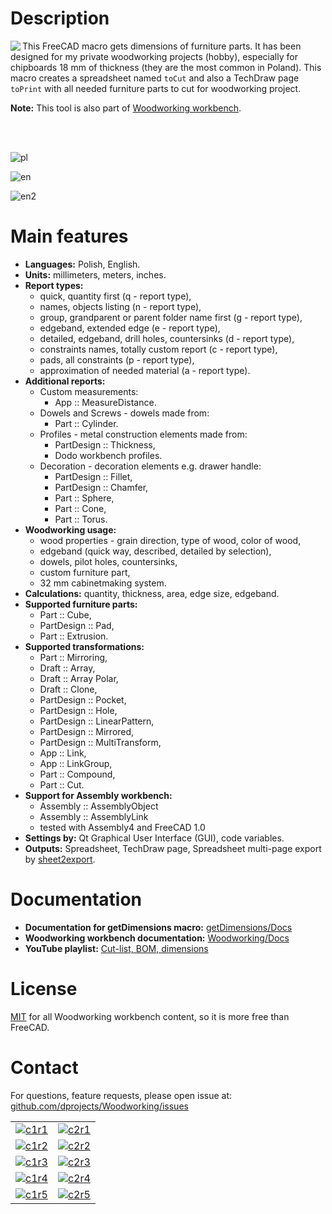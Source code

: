# Description

<img align="left" src="https://raw.githubusercontent.com/dprojects/Woodworking/master/Icons/getDimensions.png"> This FreeCAD macro gets dimensions of furniture parts. It has been designed for my private woodworking projects (hobby), especially for chipboards 18 mm of thickness (they are the most common in Poland). This macro creates a spreadsheet named `toCut` and also a TechDraw page `toPrint` with all needed furniture parts to cut for woodworking project. 

**Note:** This tool is also part of [Woodworking workbench](https://github.com/dprojects/Woodworking).

<br><br>

![pl](https://raw.githubusercontent.com/dprojects/getDimensions/master/Screenshots/lang_pl.png)

![en](https://raw.githubusercontent.com/dprojects/getDimensions/master/Screenshots/lang_en.png)

![en2](https://raw.githubusercontent.com/dprojects/getDimensions/master/Screenshots/lang_en2.png)

# Main features

* **Languages:** Polish, English.
* **Units:** millimeters, meters, inches.
* **Report types:**
	* quick, quantity first (q - report type),
	* names, objects listing (n - report type),
	* group, grandparent or parent folder name first (g - report type),
	* edgeband, extended edge (e - report type),
	* detailed, edgeband, drill holes, countersinks (d - report type),
	* constraints names, totally custom report (c - report type),
	* pads, all constraints (p - report type),
	* approximation of needed material (a - report type).
* **Additional reports:**
	* Custom measurements:
		* App :: MeasureDistance.
	* Dowels and Screws - dowels made from:
		* Part :: Cylinder.
	* Profiles - metal construction elements made from: 
		* PartDesign :: Thickness, 
		* Dodo workbench profiles.
	* Decoration - decoration elements e.g. drawer handle:
		* PartDesign :: Fillet, 
		* PartDesign :: Chamfer, 
		* Part :: Sphere, 
		* Part :: Cone, 
		* Part :: Torus.
* **Woodworking usage:**
	* wood properties - grain direction, type of wood, color of wood,
	* edgeband (quick way, described, detailed by selection),
	* dowels, pilot holes, countersinks,
	* custom furniture part,
	* 32 mm cabinetmaking system.
* **Calculations:** quantity, thickness, area, edge size, edgeband.
* **Supported furniture parts:**
    * Part :: Cube,
    * PartDesign :: Pad,
    * Part :: Extrusion.
* **Supported transformations:**
    * Part :: Mirroring,
    * Draft :: Array,
    * Draft :: Array Polar,
    * Draft :: Clone,
    * PartDesign :: Pocket,
    * PartDesign :: Hole,
    * PartDesign :: LinearPattern,
    * PartDesign :: Mirrored,
    * PartDesign :: MultiTransform,
    * App :: Link,
	* App :: LinkGroup,
	* Part :: Compound,
	* Part :: Cut.
* **Support for Assembly workbench:**
	* Assembly :: AssemblyObject
	* Assembly :: AssemblyLink
	* tested with Assembly4 and FreeCAD 1.0
* **Settings by:** Qt Graphical User Interface (GUI), code variables.
* **Outputs:** Spreadsheet, TechDraw page, Spreadsheet multi-page export by [sheet2export](https://github.com/dprojects/sheet2export).

# Documentation

* **Documentation for getDimensions macro:** [getDimensions/Docs](https://github.com/dprojects/getDimensions/tree/master/Docs)
* **Woodworking workbench documentation:** [Woodworking/Docs](https://github.com/dprojects/Woodworking/tree/master/Docs)
* **YouTube playlist:** [Cut-list, BOM, dimensions](https://www.youtube.com/playlist?list=PLSKOS_LK45BCnwvCGt4klfF6uVAxfQQTy)

# License

[MIT](https://github.com/dprojects/Woodworking/blob/master/LICENSE) for all Woodworking workbench content, so it is more free than FreeCAD.

# Contact

For questions, feature requests, please open issue at: [github.com/dprojects/Woodworking/issues](https://github.com/dprojects/Woodworking/issues)

|   |   |
|---|---|
| [![c1r1](https://raw.githubusercontent.com/dprojects/getDimensions/master/Screenshots/matrix/c1r1.png)](https://raw.githubusercontent.com/dprojects/getDimensions/master/Screenshots/matrix/c1r1.png) | [![c2r1](https://raw.githubusercontent.com/dprojects/getDimensions/master/Screenshots/matrix/c2r1.png)](https://raw.githubusercontent.com/dprojects/getDimensions/master/Screenshots/matrix/c2r1.png) |
| [![c1r2](https://raw.githubusercontent.com/dprojects/getDimensions/master/Screenshots/matrix/c1r2.png)](https://raw.githubusercontent.com/dprojects/getDimensions/master/Screenshots/matrix/c1r2.png) | [![c2r2](https://raw.githubusercontent.com/dprojects/getDimensions/master/Screenshots/matrix/c2r2.png)](https://raw.githubusercontent.com/dprojects/getDimensions/master/Screenshots/matrix/c2r2.png) |
| [![c1r3](https://raw.githubusercontent.com/dprojects/getDimensions/master/Screenshots/matrix/c1r3.png)](https://raw.githubusercontent.com/dprojects/getDimensions/master/Screenshots/matrix/c1r3.png) | [![c2r3](https://raw.githubusercontent.com/dprojects/getDimensions/master/Screenshots/matrix/c2r3.png)](https://raw.githubusercontent.com/dprojects/getDimensions/master/Screenshots/matrix/c2r3.png) |
| [![c1r4](https://raw.githubusercontent.com/dprojects/getDimensions/master/Screenshots/matrix/c1r4.png)](https://raw.githubusercontent.com/dprojects/getDimensions/master/Screenshots/matrix/c1r4.png) | [![c2r4](https://raw.githubusercontent.com/dprojects/getDimensions/master/Screenshots/matrix/c2r4.png)](https://raw.githubusercontent.com/dprojects/getDimensions/master/Screenshots/matrix/c2r4.png) |
| [![c1r5](https://raw.githubusercontent.com/dprojects/getDimensions/master/Screenshots/matrix/c1r5.png)](https://raw.githubusercontent.com/dprojects/getDimensions/master/Screenshots/matrix/c1r5.png) | [![c2r5](https://raw.githubusercontent.com/dprojects/getDimensions/master/Screenshots/matrix/c2r5.png)](https://raw.githubusercontent.com/dprojects/getDimensions/master/Screenshots/matrix/c2r5.png) |

